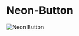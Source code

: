 ﻿# Neon-Button
![Neon Button](https://github.com/user-attachments/assets/4558f552-cb31-4660-9eb7-e4cd847abcc6)
